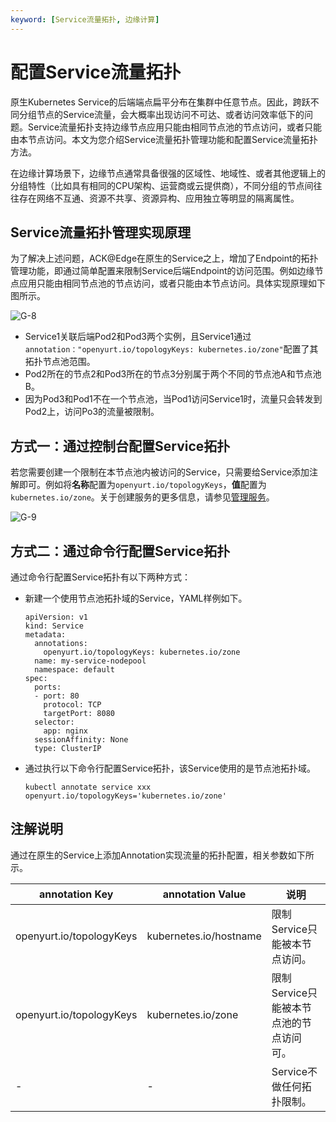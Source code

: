 ```yaml
---
keyword: [Service流量拓扑, 边缘计算]
---
```


# 配置Service流量拓扑

原生Kubernetes Service的后端端点扁平分布在集群中任意节点。因此，跨跃不同分组节点的Service流量，会大概率出现访问不可达、或者访问效率低下的问题。Service流量拓扑支持边缘节点应用只能由相同节点池的节点访问，或者只能由本节点访问。本文为您介绍Service流量拓扑管理功能和配置Service流量拓扑方法。

在边缘计算场景下，边缘节点通常具备很强的区域性、地域性、或者其他逻辑上的分组特性（比如具有相同的CPU架构、运营商或云提供商），不同分组的节点间往往存在网络不互通、资源不共享、资源异构、应用独立等明显的隔离属性。

## Service流量拓扑管理实现原理

为了解决上述问题，ACK@Edge在原生的Service之上，增加了Endpoint的拓扑管理功能，即通过简单配置来限制Service后端Endpoint的访问范围。例如边缘节点应用只能由相同节点池的节点访问，或者只能由本节点访问。具体实现原理如下图所示。

![G-8](https://static-aliyun-doc.oss-accelerate.aliyuncs.com/assets/img/zh-CN/6082221161/p224391.png)

-   Service1关联后端Pod2和Pod3两个实例，且Service1通过`annotation："openyurt.io/topologyKeys: kubernetes.io/zone"`配置了其拓扑节点池范围。
-   Pod2所在的节点2和Pod3所在的节点3分别属于两个不同的节点池A和节点池B。
-   因为Pod3和Pod1不在一个节点池，当Pod1访问Service1时，流量只会转发到Pod2上，访问Po3的流量被限制。

## 方式一：通过控制台配置Service拓扑

若您需要创建一个限制在本节点池内被访问的Service，只需要给Service添加注解即可。例如将**名称**配置为`openyurt.io/topologyKeys`，**值**配置为`kubernetes.io/zone`。关于创建服务的更多信息，请参见[管理服务](/cn.zh-CN/Kubernetes集群用户指南/网络管理/Service管理/管理服务.md)。

![G-9](https://static-aliyun-doc.oss-accelerate.aliyuncs.com/assets/img/zh-CN/5438211161/p224982.png)

## 方式二：通过命令行配置Service拓扑

通过命令行配置Service拓扑有以下两种方式：

-   新建一个使用节点池拓扑域的Service，YAML样例如下。

    ```
    apiVersion: v1
    kind: Service
    metadata:
      annotations:
        openyurt.io/topologyKeys: kubernetes.io/zone
      name: my-service-nodepool
      namespace: default
    spec:
      ports:
      - port: 80
        protocol: TCP
        targetPort: 8080
      selector:
        app: nginx
      sessionAffinity: None
      type: ClusterIP
    ```

-   通过执行以下命令行配置Service拓扑，该Service使用的是节点池拓扑域。

    ```
    kubectl annotate service xxx openyurt.io/topologyKeys='kubernetes.io/zone'
    ```


## 注解说明

通过在原生的Service上添加Annotation实现流量的拓扑配置，相关参数如下所示。

|annotation Key|annotation Value|说明|
|--------------|----------------|--|
|openyurt.io/topologyKeys|kubernetes.io/hostname|限制Service只能被本节点访问。|
|openyurt.io/topologyKeys|kubernetes.io/zone|限制Service只能被本节点池的节点访问可。|
|-|-|Service不做任何拓扑限制。|

